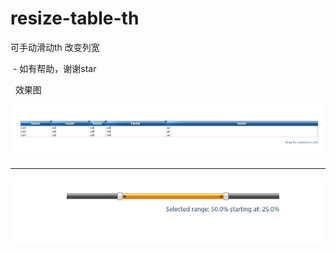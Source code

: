 # resize-table-th
可手动滑动th 改变列宽


 -
如有帮助，谢谢star 



 
效果图 

<img src="show/1.jpg" />

<hr>
<img src="show/2.jpg" />
